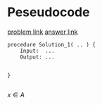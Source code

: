 # Peseudocode
[problem link](https://leetcode.com/problems/binary-search-tree-iterator/)
[answer link](https://zxi.mytechroad.com/blog/category/tree/page/2/)

```
procedure Solution_1( .. ) {
    Input:  ...
    Output: ...

   
}


```


$x \in A$
